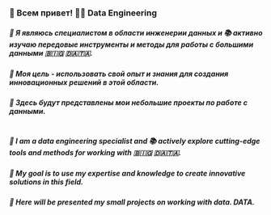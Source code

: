 ### 👋 Всем привет! 👨‍💻 Data Engineering 

##### 🚩 Я являюсь специалистом в области инженерии данных и 📚 активно изучаю передовые инструменты и методы для работы с большими данными 🇧🇮🇬 🇩🇦🇹🇦. 
##### 🎯 Моя цель - использовать свой опыт и знания для создания инновационных решений в этой области. 
##### 💾 Здесь будут представлены мои небольшие проекты по работе с данными. <br><br>

##### 🚩 I am a data engineering specialist and 📚 actively explore cutting-edge tools and methods for working with 🇧🇮🇬 🇩🇦🇹🇦. 
##### 🎯 My goal is to use my expertise and knowledge to create innovative solutions in this field. 
##### 💾 Here will be presented my small projects on working with data. DATA. <br><br><br>